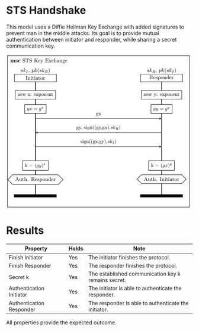 
# STS Handshake

This model uses a Diffie Hellman Key Exchange with added signatures to prevent man in the middle attacks.
Its goal is to provide mutual authentication between initiator and responder, while sharing a secret communication key.

![MSC of ...](/msc/msc_sts.png)

# Results

| Property  | Holds | Note |
| ------------- | ------------- | ------------- |
| Finish Initiator | Yes  | The initiator finishes the protocol. |
| Finish Responder | Yes  | The responder finishes the protocol. |
| Secret k | Yes  | The established communication key k remains secret. |
| Authentication Initiator  | Yes  | The initiator is able to authenticate the responder. |
| Authentication Responder  | Yes  | The responder is able to authenticate the initiator. |

All properties provide the expected outcome.
